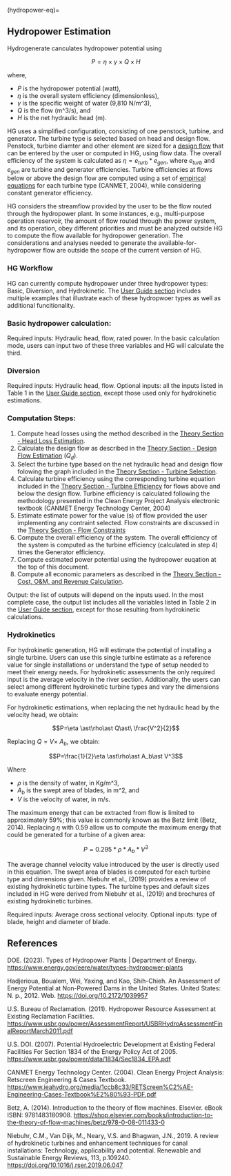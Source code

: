 (hydropower-eq)= 
## Hydropower Estimation
Hydrogenerate canculates hydropower potential using 

$$P = \eta \times \gamma \times Q \times H$$

where,  

* $P$ is the hydropower potential (watt),  
* $\eta$ is the overall system efficiency (dimensionless),  
* $\gamma$ is the specific weight of water (9,810 N/m^3), 
* $Q$ is the flow (m^3/s), and  
* $H$ is the net hydraulic head (m). 

HG uses a simplified configuration, consisting of one penstock, turbine, and generator. The turbine type is selected based on head and design flow. Penstock, turbine diamter and other element are sized for a [design flow](Theory_2_Design_Flow.md) that can be entered by the user or computed in HG, using flow data. The overall efficiency of the system is calculated as $\eta = e_{turb}*e_{gen}$, where  $e_{turb}$  and  $e_{gen}$ are turbine and generator efficiencies. Turbine efficiencies at flows below or above the design flow are computed using a set of [empirical equations](Theory_3_Efficiency.md) for each turbine type (CANMET, 2004), while considering constant generator efficiency. 

HG considers the streamflow provided by the user to be the flow routed through the hydropower plant. In some instances, e.g., multi-purpose operation reservoir, the amount of flow routed through the power system, and its operation, obey different priorities and must be analyzed outside HG to compute the flow available for hydropower generation. The considerations and analyses needed to generate the available-for-hydropower flow are outside the scope of the current version of HG. 

### HG Workflow
HG can currently compute hydropower under three hydropower types: Basic, Diversion, and Hydrokinetic. The [User Guide section](UserGuide_1_IntroductionTutorial.ipynb) includes multiple examples that illustrate each of these hydropwoer types as well as additional funcitionality. 

### Basic hydropower calculation:
Required inputs: Hydraulic head, flow, rated power. In the basic calculation mode, users can input two of these three variables and HG will calculate the third. 

### Diversion
Required inputs: Hydraulic head, flow.
Optional inputs: all the inputs listed in Table 1 in the [User Guide section](UserGuide_7_HydroGenerateWorkflow.md), except those used only for hydrokinetic estimations.

### Computation Steps: 
1. Compute head losses using the method described in the [Theory Section - Head Loss Estimation](Theory_4_HeadLoss.md).
2. Calculate the design flow as described in the [Theory Section - Design Flow Estimation](Theory_4_Design_Flow.md) ($Q_d$).
3. Select the turbine type based on the net hydraulic head and design flow folowing the graph included in the [Theory Section - Turbine Selection](Theory_3_Efficiency.md).
4. Calculate turbine efficiency using the corresponding turbine equation included in the [Theory Section - Turbine Efficiency](Theory_3_Efficiency.md) for flows above and below the design flow. Turbine efficiency is calculated following the methodology presented in the Clean Energy Project Analysis electronic textbook (CANMET Energy Technology Center, 2004) 
5. Estimate estimate power for the value (s) of flow provided the user implementing any contraint selected. Flow constraints are discussed in the [Theory Section - Flow Constraints](Theory_6_FlowConstraints.md)
6. Compute the overall efficiency of the system. The overall efficiency of the system is computed as the turbine efficiency (calculated in step 4) times the Generator efficiency. 
7. Compute estimated power potential using the hydropower euqation at the top of this document.
8. Compute all economic parameters as described in the  [Theory Section - Cost, O&M, and Revenue Calculation](Theory_5_CostOM.md).

Output: the list of outputs will depend on the inputs used. In the most complete case, the output list includes all the variables listed in Table 2 in the [User Guide section](UserGuide_7_HydroGenerateWorkflow.md), except for those resulting from hydrokinetic calculations.

### Hydrokinetics
For hydrokinetic generation, HG will estimate the potential of installing a single turbine. Users can use this single turbine estimate as a reference value for single installations or understand the type of setup needed to meet their energy needs. For hydrokinetic assessments the only required input is the average velocity in the river section. Additionally, the users can select among different hydrokinetic turbine types and vary the dimensions to evaluate energy potential.

For hydrokinetic estimations, when replacing the net hydraulic head by the velocity head, we obtain:

$$P=\eta \ast\rho\ast Q\ast\ \frac{V^2}{2}$$

Replacing $Q=V\times\ A_b$, we obtain:

$$P=\frac{1}{2}\eta \ast\rho\ast A_b\ast V^3$$

Where 
* $\rho$ is the density of water, in Kg/m^3,
* $A_b$ is the swept area of blades, in m^2, and 
* $V$ is the velocity of water, in m/s. 

The maximum energy that can be extracted from flow is limited to approximately 59%; this value is commonly known as the Betz limit (Betz, 2014). Replacing $\eta$ with 0.59 allow us to compute the maximum energy that could be generated for a turbine of a given area:

$$P=0.295\ast\rho\ast A_b\ast V^3$$

The average channel velocity value introduced by the user is directly used in this equation. The swept area of blades is computed for each turbine type and dimensions given. Niebuhr et al., (2019) provides a review of existing hydrokinetic turbine types. The turbine types and default sizes included in HG were derived from Niebuhr et al., (2019) and brochures of existing hydrokinetic turbines.

Required inputs: Average cross sectional velocity.
Optional inputs: type of blade, height and diameter of blade.

## References 
DOE. (2023). Types of Hydropower Plants | Department of Energy. https://www.energy.gov/eere/water/types-hydropower-plants 

Hadjerioua, Boualem, Wei, Yaxing, and Kao, Shih-Chieh. An Assessment of Energy Potential at Non-Powered Dams in the United States. United States: N. p., 2012. Web. https://doi.org/10.2172/1039957 

U.S. Bureau of Reclamation. (2011). Hydropower Resource Assessment at Existing Reclamation Facilities. https://www.usbr.gov/power/AssessmentReport/USBRHydroAssessmentFinalReportMarch2011.pdf 

U.S. DOI. (2007). Potential Hydroelectric Development at Existing Federal Facilities For Section 1834 of the Energy Policy Act of 2005. https://www.usbr.gov/power/data/1834/Sec1834_EPA.pdf 

CANMET Energy Technology Center. (2004). Clean Energy Project Analysis: Retscreen Engineering & Cases Textbook. https://www.ieahydro.org/media/1ccb8c33/RETScreen%C2%AE-Engineering-Cases-Textbook%E2%80%93-PDF.pdf 

Betz, A. (2014). Introduction to the theory of flow machines. Elsevier. eBook ISBN: 9781483180908. https://shop.elsevier.com/books/introduction-to-the-theory-of-flow-machines/betz/978-0-08-011433-0 

Niebuhr, C.M., Van Dijk, M., Neary, V.S. and Bhagwan, J.N., 2019. A review of hydrokinetic turbines and enhancement techniques for canal installations: Technology, applicability and potential. Renewable and Sustainable Energy Reviews, 113, p.109240. https://doi.org/10.1016/j.rser.2019.06.047 